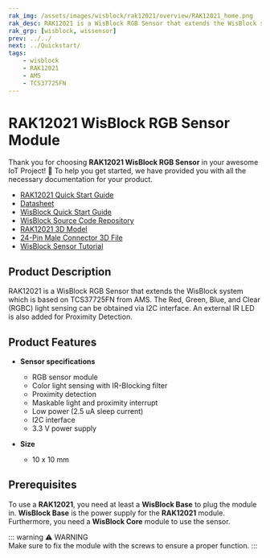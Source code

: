 ```yaml
---
rak_img: /assets/images/wisblock/rak12021/overview/RAK12021_home.png
rak_desc: RAK12021 is a WisBlock RGB Sensor that extends the WisBlock system which is based on TCS37725FN from AMS. The Red, Green, Blue, and Clear (RGBC) light sensing can be obtained via I2C interface.
rak_grp: [wisblock, wissensor]
prev: ../../
next: ../Quickstart/
tags:
    - wisblock
    - RAK12021
    - AMS
    - TCS37725FN
---
```


# RAK12021 WisBlock RGB Sensor Module

Thank you for choosing **RAK12021 WisBlock RGB Sensor** in your awesome IoT Project! 🎉 To help you get started, we have provided you with all the necessary documentation for your product.

* [RAK12021 Quick Start Guide](../Quickstart/)
* [Datasheet](../Datasheet/)
* <a href="../../Quickstart/" target="_blank">WisBlock Quick Start Guide</a>
* [WisBlock Source Code Repository](https://github.com/RAKWireless/WisBlock/)
* [RAK12021 3D Model](https://downloads.rakwireless.com/3D_File/WisBlock/3D_RAK12021.stp)
* [24-Pin Male Connector 3D File](https://downloads.rakwireless.com/3D_File/Accessory/WisConnector/M24S1003K6M.stp)
* [WisBlock Sensor Tutorial](/Knowledge-Hub/Learn/WisBlock-Sensor-Tutorial/)

## Product Description

RAK12021 is a WisBlock RGB Sensor that extends the WisBlock system which is based on TCS37725FN from AMS. The Red, Green, Blue, and Clear (RGBC) light sensing can be obtained via I2C interface. An external IR LED is also added for Proximity Detection.

## Product Features

* **Sensor specifications**
    * RGB sensor module
    * Color light sensing with IR-Blocking filter 
    * Proximity detection
    * Maskable light and proximity interrupt 
    * Low power (2.5&nbsp;uA sleep current)
    * I2C interface
    * 3.3&nbsp;V power supply
  
* **Size**
    * 10 x 10&nbsp;mm

## Prerequisites

To use a **RAK12021**, you need at least a **WisBlock Base** to plug the module in. **WisBlock Base** is the power supply for the **RAK12021** module. Furthermore, you need a **WisBlock Core** module to use the sensor.

::: warning ⚠️ WARNING    
Make sure to fix the module with the screws to ensure a proper function.
:::
